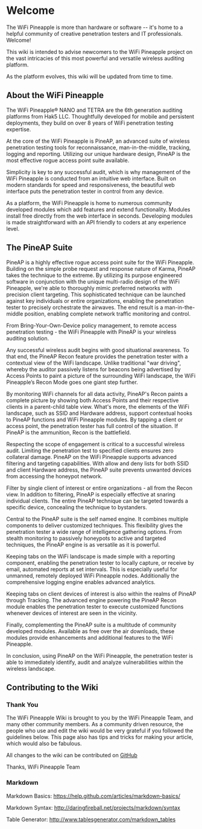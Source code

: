 # Welcome

The WiFi Pineapple is more than hardware or software -- it's home to a helpful community of creative penetration testers and IT professionals. Welcome!

This wiki is intended to advise newcomers to the WiFi Pineapple project on the vast intricacies of this most powerful and versatile wireless auditing platform. 

As the platform evolves, this wiki will be updated from time to time.

## About the WiFi Pineapple

The WiFi Pineapple® NANO and TETRA are the 6th generation auditing platforms from Hak5 LLC. Thoughtfully developed for mobile and persistent deployments, they build on over 8 years of WiFi penetration testing expertise.

At the core of the WiFi Pineapple is PineAP, an advanced suite of wireless penetration testing tools for reconnaissance, man-in-the-middle, tracking, logging and reporting. Utilizing our unique hardware design, PineAP is the most effective rogue access point suite available.

Simplicity is key to any successful audit, which is why management of the WiFi Pineapple is conducted from an intuitive web interface. Built on modern standards for speed and responsiveness, the beautiful web interface puts the penetration tester in control from any device.

As a platform, the WiFi Pineapple is home to numerous community developed modules which add features and extend functionality. Modules install free directly from the web interface in seconds. Developing modules is made straightforward with an API friendly to coders at any experience level.

## The PineAP Suite

PineAP is a highly effective rogue access point suite for the WiFi Pineapple. Building on the simple probe request and response nature of Karma, PineAP takes the technique to the extreme. By utilizing its purpose engineered software in conjunction with the unique multi-radio design of the WiFi Pineapple, we're able to thoroughly mimic preferred networks with precision client targeting. This sophisticated technique can be launched against key individuals or entire organizations, enabling the penetration tester to precisely orchestrate the airwaves. The end result is a man-in-the-middle position, enabling complete network traffic monitoring and control.

From Bring-Your-Own-Device policy management, to remote access penetration testing - the WiFi Pineapple with PineAP is your wireless auditing solution.

Any successful wireless audit begins with good situational awareness. To that end, the PineAP Recon feature provides the penetration tester with a contextual view of the WiFi landscape. Unlike traditional "war driving", whereby the auditor passively listens for beacons being advertised by Access Points to paint a picture of the surrounding WiFi landscape, the WiFi Pineapple’s Recon Mode goes one giant step further.

By monitoring WiFi channels for all data activity, PineAP's Recon paints a complete picture by showing both Access Points and their respective clients in a parent-child table view. What's more, the elements of the WiFi landscape, such as SSID and Hardware address, support contextual hooks to PineAP functions and WiFi Pineapple modules. By tapping a client or access point, the penetration tester has full control of the situation. If PineAP is the ammunition, Recon is the battlefield.

Respecting the scope of engagement is critical to a successful wireless audit. Limiting the penetration test to specified clients ensures zero collateral damage. PineAP on the WiFi Pineapple supports advanced filtering and targeting capabilities. With allow and deny lists for both SSID and client Hardware address, the PineAP suite prevents unwanted devices from accessing the honeypot network.

Filter by single client of interest or entire organizations - all from the Recon view. In addition to filtering, PineAP is especially effective at snaring individual clients. The entire PineAP technique can be targeted towards a specific device, concealing the technique to bystanders.

Central to the PineAP suite is the self named engine. It combines multiple components to deliver customized techniques. This flexibility gives the penetration tester a wide range of intelligence gathering options. From stealth monitoring to passively honeypots to active and targeted techniques, the PineAP engine is as versatile as it is powerful.

Keeping tabs on the WiFi landscape is made simple with a reporting component, enabling the penetration tester to locally capture, or receive by email, automated reports at set intervals. This is especially useful for unmanned, remotely deployed WiFi Pineapple nodes. Additionally the comprehensive logging engine enables advanced analytics.

Keeping tabs on client devices of interest is also within the realms of PineAP through Tracking. The advanced engine powering the PineAP Recon module enables the penetration tester to execute customized functions whenever devices of interest are seen in the vicinity.

Finally, complementing the PineAP suite is a multitude of community developed modules. Available as free over the air downloads, these modules provide enhancements and additional features to the WiFi Pineapple.

In conclusion, using PineAP on the WiFi Pineapple, the penetration tester is able to immediately identify, audit and analyze vulnerabilities within the wireless landscape.

## Contributing to the Wiki

### Thank You
The WiFi Pineapple Wiki is brought to you by the WiFi Pineapple Team, and many other community members. As a community driven resource, the people who use and edit the wiki would be very grateful if you followed the guidelines below. This page also has tips and tricks for making your article, which would also be fabulous.

All changes to the wiki can be contributed on [GitHub](https://github.com/hak5/wifipineapple-wiki)

Thanks,
WiFi Pineapple Team


### Markdown
Markdown Basics: https://help.github.com/articles/markdown-basics/

Markdown Syntax: http://daringfireball.net/projects/markdown/syntax

Table Generator: http://www.tablesgenerator.com/markdown_tables
